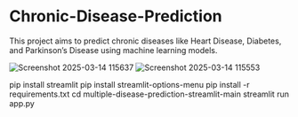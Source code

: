 # Chronic-Disease-Prediction
This project aims to predict chronic diseases like Heart Disease, Diabetes, and Parkinson’s Disease using machine learning models.

![Screenshot 2025-03-14 115637](https://github.com/user-attachments/assets/339966b2-8294-435d-879d-b3eea66cc2c4)
![Screenshot 2025-03-14 115553](https://github.com/user-attachments/assets/3a8b523d-cdc5-4b93-a655-e7cba6f84cd8)

pip install streamlit
pip install streamlit-options-menu
pip install -r requirements.txt
cd multiple-disease-prediction-streamlit-main
streamlit run app.py
